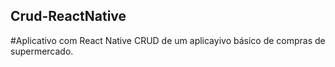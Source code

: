 ## Crud-ReactNative

#Aplicativo com React Native
CRUD de um aplicayivo básico de compras de supermercado.

